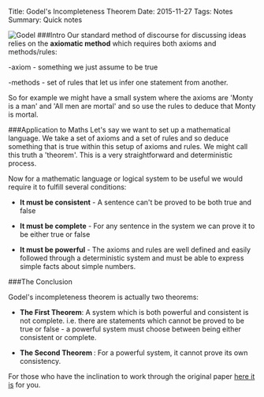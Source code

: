 Title: Godel's Incompleteness Theorem
Date: 2015-11-27
Tags: Notes
Summary: Quick notes 

![Godel](http://www.dis-equilibrium.com/wp-content/uploads/2011/04/Godel.png)
###Intro
Our standard method of discourse for discussing ideas relies on the <b>axiomatic method</b> which requires both axioms and methods/rules:

-axiom - something we just assume to be true

-methods - set of rules that let us infer one statement from another.


So for example we might have a small system where the axioms are 'Monty is a man' and 'All men are mortal' and so use the rules to deduce that Monty is mortal.

###Application to Maths
Let's say we want to set up a mathematical language. We take a set of axioms and a set of rules and so deduce something that is true within this setup of axioms and rules. We might call this truth a 'theorem'. This is a very straightforward and deterministic process.


Now for a mathematic language or logical system to be useful we would require it to fulfill several conditions:

- <b>It must be consistent</b> - A sentence can't be proved to be both true and false

- <b>It must be complete</b> - For any sentence in the system we can prove it to be either true or false

- <b>It must be powerful</b> - The axioms and rules are well defined and easily followed through a deterministic system and must be able to express simple facts about simple numbers. 

###The Conclusion

Godel's incompleteness theorem is actually two theorems:

- <b>The First Theorem</b>: A system which is both powerful and consistent is not complete. i.e. there are statements which cannot be proved to be true or false - a powerful system must choose between being either consistent or complete.

- <b> The Second Theorem </b>: For a powerful system, it cannot prove its own consistency.

For those who have the inclination to work through the original paper [here it is](http://hirzels.com/martin/papers/canon00-goedel.pdf) for you.

